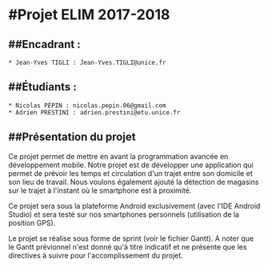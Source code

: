 #Projet ELIM 2017-2018
========================

##Encadrant : 
------------

	* Jean-Yves TIGLI : Jean-Yves.TIGLI@unice.fr

##Étudiants : 
-------------

	* Nicolas PÉPIN : nicolas.pepin.06@gmail.com
	* Adrien PRESTINI : adrien.prestini@etu.unice.fr
	
	
##Présentation du projet
------------------------

Ce projet permet de mettre en avant la programmation avancée en développement mobile.
Notre projet est de développer une application qui permet de prévoir les temps et circulation d'un trajet entre son domicile et son lieu de travail.
Nous voulons également ajouté la détection de magasins sur le trajet à l'instant où le smartphone est à proximité.

Ce projet sera sous la plateforme Android exclusivement (avec l'IDE Android Studio) et sera testé sur nos smartphones personnels (utilisation de la position GPS).

Le projet se réalise sous forme de sprint (voir le fichier Gantt).
A noter que le Gantt prévionnel n'est donné qu'à titre indicatif et ne présente que les directives à suivre pour l'accomplissement du projet.
